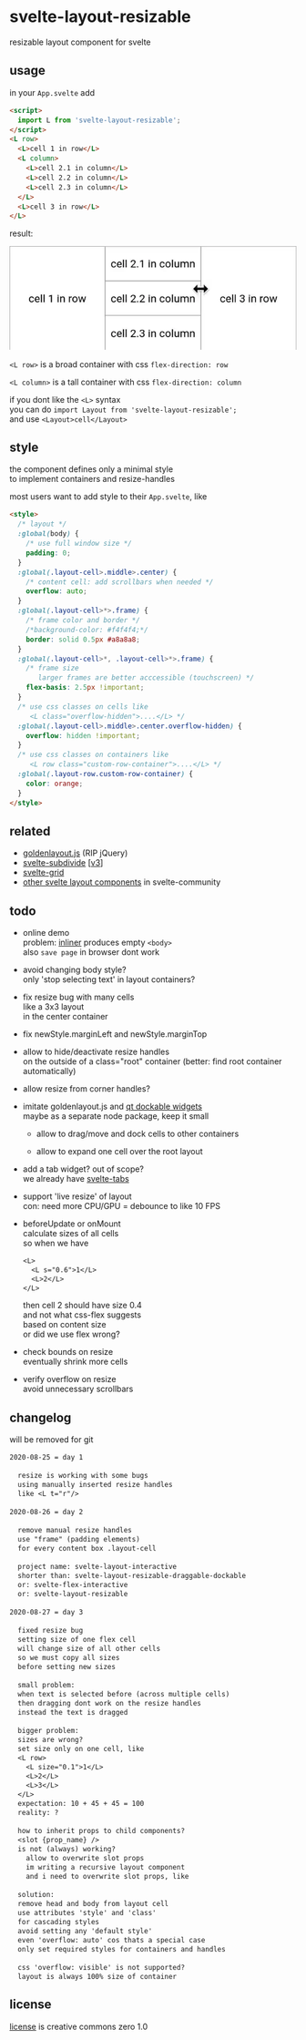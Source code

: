# svelte-layout-resizable

resizable layout component for svelte

## usage

in your `App.svelte` add

```html
<script>
  import L from 'svelte-layout-resizable';
</script>
<L row>
  <L>cell 1 in row</L>
  <L column>
    <L>cell 2.1 in column</L>
    <L>cell 2.2 in column</L>
    <L>cell 2.3 in column</L>
  </L>
  <L>cell 3 in row</L>
</L>
```

result:

![screenshot of svelte-layout-resizable demo](demo/screenshot.webp)

`<L row>` is a broad container with css `flex-direction: row`

`<L column>` is a tall container with css `flex-direction: column`

if you dont like the `<L>` syntax  
you can do `import Layout from 'svelte-layout-resizable';`  
and use `<Layout>cell</Layout>`

## style

the component defines only a minimal style  
to implement containers and resize-handles

most users want to add style to their `App.svelte`, like

```html
<style>
  /* layout */
  :global(body) {
    /* use full window size */
    padding: 0;
  }
  :global(.layout-cell>.middle>.center) {
    /* content cell: add scrollbars when needed */
    overflow: auto;
  }
  :global(.layout-cell>*>.frame) {
    /* frame color and border */
    /*background-color: #f4f4f4;*/
    border: solid 0.5px #a8a8a8;
  }
  :global(.layout-cell>*, .layout-cell>*>.frame) {
    /* frame size
       larger frames are better acccessible (touchscreen) */
    flex-basis: 2.5px !important;
  }
  /* use css classes on cells like
     <L class="overflow-hidden">....</L> */
  :global(.layout-cell>.middle>.center.overflow-hidden) {
    overflow: hidden !important;
  }
  /* use css classes on containers like
     <L row class="custom-row-container">....</L> */
  :global(.layout-row.custom-row-container) {
    color: orange;
  }
</style>
```

## related

* [goldenlayout.js](https://golden-layout.com/) (RIP jQuery)
* [svelte-subdivide](https://github.com/sveltejs/svelte-subdivide) [[v3](https://github.com/saabi/svelte-subdivide/tree/v3)]
* [svelte-grid](https://github.com/vaheqelyan/svelte-grid)
* [other svelte layout components](https://svelte-community.netlify.app/code/?tag=layout+and+structure) in svelte-community

## todo 

* online demo  
  problem: [inliner](https://github.com/remy/inliner) produces empty `<body>`  
  also `save page` in browser dont work

* avoid changing body style?  
  only 'stop selecting text' in layout containers?

* fix resize bug with many cells  
  like a 3x3 layout  
  in the center container

*  fix newStyle.marginLeft and newStyle.marginTop

* allow to hide/deactivate resize handles  
  on the outside of a class="root" container
  (better: find root container automatically)

* allow resize from corner handles?

* imitate goldenlayout.js and [qt dockable widgets](https://doc.qt.io/qt-5/qtwidgets-mainwindows-dockwidgets-example.html)  
  maybe as a separate node package, keep it small

  * allow to drag/move and dock cells to other containers

  * allow to expand one cell over the root layout

* add a tab widget? out of scope?  
  we already have [svelte-tabs](https://github.com/joeattardi/svelte-tabs)

* support 'live resize' of layout  
  con: need more CPU/GPU = debounce to like 10 FPS

* beforeUpdate or onMount  
  calculate sizes of all cells  
  so when we have
  ```
  <L>
    <L s="0.6">1</L>
    <L>2</L>
  </L>
  ```
  then cell 2 should have size 0.4  
  and not what css-flex suggests  
  based on content size  
  or did we use flex wrong?

* check bounds on resize  
  eventually shrink more cells

* verify overflow on resize  
  avoid unnecessary scrollbars

## changelog

will be removed for git

```
2020-08-25 = day 1

  resize is working with some bugs
  using manually inserted resize handles
  like <L t="r"/>

2020-08-26 = day 2

  remove manual resize handles
  use "frame" (padding elements)
  for every content box .layout-cell

  project name: svelte-layout-interactive
  shorter than: svelte-layout-resizable-draggable-dockable
  or: svelte-flex-interactive
  or: svelte-layout-resizable

2020-08-27 = day 3

  fixed resize bug
  setting size of one flex cell
  will change size of all other cells
  so we must copy all sizes
  before setting new sizes

  small problem:
  when text is selected before (across multiple cells)
  then dragging dont work on the resize handles
  instead the text is dragged

  bigger problem:
  sizes are wrong?
  set size only on one cell, like
  <L row>
    <L size="0.1">1</L>
    <L>2</L>
    <L>3</L>
  </L>
  expectation: 10 + 45 + 45 = 100
  reality: ?

  how to inherit props to child components?
  <slot {prop_name} />
  is not (always) working?
    allow to overwrite slot props
    im writing a recursive layout component
    and i need to overwrite slot props, like

  solution:
  remove head and body from layout cell
  use attributes 'style' and 'class'
  for cascading styles
  avoid setting any 'default style'
  even 'overflow: auto' cos thats a special case
  only set required styles for containers and handles

  css 'overflow: visible' is not supported?
  layout is always 100% size of container
```

## license

[license](LICENSE) is creative commons zero 1.0
